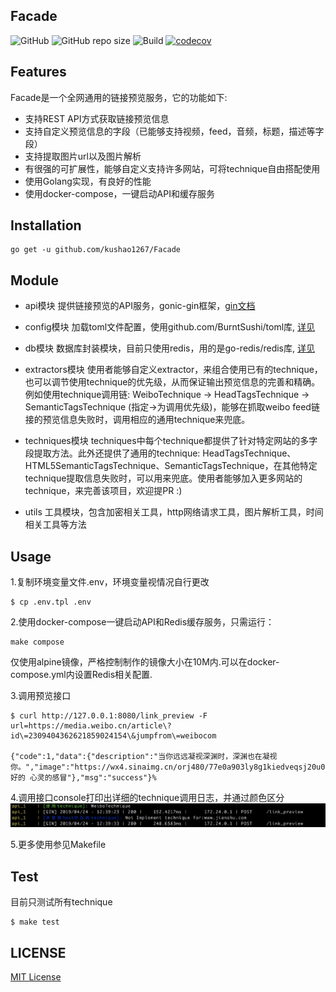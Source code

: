 ## Facade
![GitHub](https://img.shields.io/github/license/kushao1267/facade.svg)
![GitHub repo size](https://img.shields.io/github/repo-size/kushao1267/facade.svg)
![Build](https://travis-ci.org/kushao1267/Facade.svg?branch=master)
[![codecov](https://codecov.io/gh/kushao1267/Facade/branch/master/graph/badge.svg)](https://codecov.io/gh/kushao1267/Facade)


## Features

Facade是一个全网通用的链接预览服务，它的功能如下:

* 支持REST API方式获取链接预览信息
* 支持自定义预览信息的字段（已能够支持视频，feed，音频，标题，描述等字段）
* 支持提取图片url以及图片解析
* 有很强的可扩展性，能够自定义支持许多网站，可将technique自由搭配使用
* 使用Golang实现，有良好的性能
* 使用docker-compose，一键启动API和缓存服务


## Installation

```
go get -u github.com/kushao1267/Facade
```


## Module

* api模块
提供链接预览的API服务，gonic-gin框架，[gin文档](https://gin-gonic.com/docs/)

* config模块
加载toml文件配置，使用github.com/BurntSushi/toml库, [详见](https://github.com/BurntSushi/toml)

* db模块
数据库封装模块，目前只使用redis，用的是go-redis/redis库, [详见](https://github.com/go-redis/redis)

* extractors模块
使用者能够自定义extractor，来组合使用已有的technique，也可以调节使用technique的优先级，从而保证输出预览信息的完善和精确。例如使用technique调用链: WeiboTechnique -> HeadTagsTechnique -> SemanticTagsTechnique (指定->为调用优先级)，能够在抓取weibo feed链接的预览信息失败时，调用相应的通用technique来兜底。

* techniques模块
techniques中每个technique都提供了针对特定网站的多字段提取方法。此外还提供了通用的technique: HeadTagsTechnique、HTML5SemanticTagsTechnique、SemanticTagsTechnique，在其他特定technique提取信息失败时，可以用来兜底。使用者能够加入更多网站的technique，来完善该项目，欢迎提PR :)

* utils
工具模块，包含加密相关工具，http网络请求工具，图片解析工具，时间相关工具等方法


## Usage

1.复制环境变量文件.env，环境变量视情况自行更改
```
$ cp .env.tpl .env
```

2.使用docker-compose一键启动API和Redis缓存服务，只需运行：
```
make compose
```
仅使用alpine镜像，严格控制制作的镜像大小在10M内.可以在docker-compose.yml内设置Redis相关配置.

3.调用预览接口
```
$ curl http://127.0.0.1:8080/link_preview -F url=https://media.weibo.cn/article\?id\=2309404362621859024154\&jumpfrom\=weibocom

{"code":1,"data":{"description":"当你远远凝视深渊时，深渊也在凝视你。","image":"https://wx4.sinaimg.cn/orj480/77e0a903ly8g1kiedveqsj20u00u0787.jpg","title":"会好的 心灵的感冒"},"msg":"success"}%
```

4.调用接口console打印出详细的technique调用日志，并通过颜色区分
![api-log](https://github.com/kushao1267/Facade/blob/master/gin_api_log.jpg)

5.更多使用参见Makefile


## Test
目前只测试所有technique
```
$ make test
```


## LICENSE
[MIT License](https://github.com/kushao1267/facade/blob/master/LICENSE)
